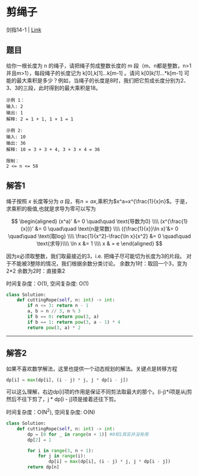 # 剪绳子
剑指14-1 | [Link](https://leetcode-cn.com/problems/jian-sheng-zi-lcof/)

## 题目
给你一根长度为 n 的绳子，请把绳子剪成整数长度的 m 段（m、n都是整数，n>1并且m>1），每段绳子的长度记为 k[0],k[1]...k[m-1] 。请问 k[0]*k[1]*...*k[m-1] 可能的最大乘积是多少？例如，当绳子的长度是8时，我们把它剪成长度分别为2、3、3的三段，此时得到的最大乘积是18。
```
示例 1：
输入: 2
输出: 1
解释: 2 = 1 + 1, 1 × 1 = 1

示例 2:
输入: 10
输出: 36
解释: 10 = 3 + 3 + 4, 3 × 3 × 4 = 36

限制：
2 <= n <= 58
```

## 解答1
绳子按照 $x$ 长度等分为 $a$ 段，有$n=ax$,乘积为$x^a=x^{\frac{1}{x}n}$。于是，求乘积的极值,也就是求导为零可以写为

$$
\begin{aligned}
(x^a)' &= 0 \quad\quad \text{导数为0} \\\\
(x^{\frac{1}{x}})' &= 0 \quad\quad \text{n是常数} \\\\
({\frac{1}{x}}\ln x)'&= 0 \quad\quad \text{取log} \\\\
\frac{1}{x^2}-\frac{\ln x}{x^2} &= 0 \quad\quad \text{求导}\\\\
\ln x &= 1 \\\\
x & = e
\end{aligned}
$$

因为$x$必须取整数，我们取最接近的3，i.e. 把绳子尽可能切为长度为3的片段。
对于不能被3整除的情况，我们根据余数分类讨论。
余数为1时：取回一个3，变为2*2
余数为2时：直接乘2

时间复杂度：O(1), 空间复杂度: O(1)

```python
class Solution:
    def cuttingRope(self, n: int) -> int:
        if n <= 3: return n - 1
        a, b = n // 3, n % 3
        if b == 0: return pow(3, a)
        if b == 1: return pow(3, a - 1) * 4
        return pow(3, a) * 2
```
------
## 解答2
如果不喜欢数学解法，这里也提供一个动态规划的解法。关键点是转移方程
```python
dp[i] = max(dp[i], (i - j) * j, j * dp[i - j])
```
可以这么理解，右边dp[i]项的作用是保证不同剪法取最大的那个。(i-j)*i项是从j剪然后不往下剪了，j * dp[i - j]项是接着还往下剪。

时间复杂度：O(N<sup>2</sup>), 空间复杂度: O(N)
```python
class Solution:
    def cuttingRope(self, n: int) -> int:
        dp = [0 for _ in range(n + 1)] #0和1其实并没有用
        dp[2] = 1

        for i in range(3, n + 1):
            for j in range(i):
                dp[i] = max(dp[i], (i - j) * j, j * dp[i - j])
        return dp[n]
```